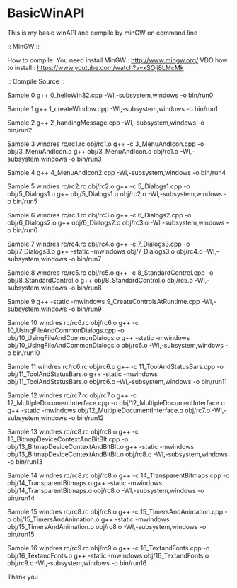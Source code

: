 # BasicWinAPI
This is my basic winAPI and compile by minGW on command line

:: MinGW ::

How to compile. You need install MinGW : http://www.mingw.org/
VDO how to install : https://www.youtube.com/watch?v=xSOji8LMcMk

:: Compile Source ::

Sample 0 
g++ 0_helloWin32.cpp -Wl,-subsystem,windows -o bin/run0

Sample 1 
g++ 1_createWindow.cpp -Wl,-subsystem,windows -o bin/run1

Sample 2 
g++ 2_handingMessage.cpp -Wl,-subsystem,windows -o bin/run2

Sample 3 
windres rc/rc1.rc obj/rc1.o
g++ -c 3_MenuAndIcon.cpp -o obj/3_MenuAndIcon.o
g++ obj/3_MenuAndIcon.o obj/rc1.o -Wl,-subsystem,windows -o bin/run3

Sample 4 
g++ 4_MenuAndIcon2.cpp -Wl,-subsystem,windows -o bin/run4

Sample 5 
windres rc/rc2.rc obj/rc2.o
g++ -c 5_Dialogs1.cpp -o obj/5_Dialogs1.o
g++ obj/5_Dialogs1.o obj/rc2.o -Wl,-subsystem,windows -o bin/run5

Sample 6 
windres rc/rc3.rc obj/rc3.o
g++ -c 6_Dialogs2.cpp -o obj/6_Dialogs2.o
g++ obj/6_Dialogs2.o obj/rc3.o -Wl,-subsystem,windows -o bin/run6

Sample 7 
windres rc/rc4.rc obj/rc4.o
g++ -c 7_Dialogs3.cpp -o obj/7_Dialogs3.o
g++ -static -mwindows obj/7_Dialogs3.o obj/rc4.o -Wl,-subsystem,windows -o bin/run7

Sample 8 
windres rc/rc5.rc obj/rc5.o
g++ -c 8_StandardControl.cpp -o obj/8_StandardControl.o
g++ obj/8_StandardControl.o obj/rc5.o -Wl,-subsystem,windows -o bin/run8

Sample 9 
g++ -static -mwindows 9_CreateControlsAtRuntime.cpp -Wl,-subsystem,windows -o bin/run9

Sample 10 
windres rc/rc6.rc obj/rc6.o
g++ -c 10_UsingFileAndCommonDialogs.cpp -o obj/10_UsingFileAndCommonDialogs.o
g++ -static -mwindows obj/10_UsingFileAndCommonDialogs.o obj/rc6.o -Wl,-subsystem,windows -o bin/run10

Sample 11 
windres rc/rc6.rc obj/rc6.o
g++ -c 11_ToolAndStatusBars.cpp -o obj/11_ToolAndStatusBars.o
g++ -static -mwindows obj/11_ToolAndStatusBars.o obj/rc6.o -Wl,-subsystem,windows -o bin/run11

Sample 12 
windres rc/rc7.rc obj/rc7.o
g++ -c 12_MultipleDocumentInterface.cpp -o obj/12_MultipleDocumentInterface.o
g++ -static -mwindows obj/12_MultipleDocumentInterface.o obj/rc7.o -Wl,-subsystem,windows -o bin/run12

Sample 13 
windres rc/rc8.rc obj/rc8.o
g++ -c 13_BitmapDeviceContextAndBitBlt.cpp -o obj/13_BitmapDeviceContextAndBitBlt.o
g++ -static -mwindows obj/13_BitmapDeviceContextAndBitBlt.o obj/rc8.o -Wl,-subsystem,windows -o bin/run13

Sample 14 
windres rc/rc8.rc obj/rc8.o
g++ -c 14_TransparentBitmaps.cpp -o obj/14_TransparentBitmaps.o
g++ -static -mwindows obj/14_TransparentBitmaps.o obj/rc8.o -Wl,-subsystem,windows -o bin/run14

Sample 15 
windres rc/rc8.rc obj/rc8.o
g++ -c 15_TimersAndAnimation.cpp -o obj/15_TimersAndAnimation.o
g++ -static -mwindows obj/15_TimersAndAnimation.o obj/rc8.o -Wl,-subsystem,windows -o bin/run15

Sample 16 
windres rc/rc9.rc obj/rc9.o
g++ -c 16_TextandFonts.cpp -o obj/16_TextandFonts.o
g++ -static -mwindows obj/16_TextandFonts.o obj/rc9.o -Wl,-subsystem,windows -o bin/run16

Thank you
